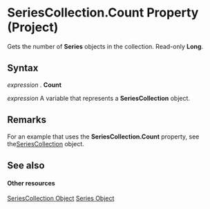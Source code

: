 
# SeriesCollection.Count Property (Project)
Gets the number of  **Series** objects in the collection. Read-only **Long**.

## Syntax

 _expression_ . **Count**

 _expression_ A variable that represents a **SeriesCollection** object.


## Remarks

For an example that uses the  **SeriesCollection.Count** property, see the[SeriesCollection](2065e328-f82c-266f-e34c-fa99100c862e.md) object.


## See also


#### Other resources


[SeriesCollection Object](2065e328-f82c-266f-e34c-fa99100c862e.md)
[Series Object](38a834ec-4076-82ef-a6bd-55a1ee2624bd.md)
